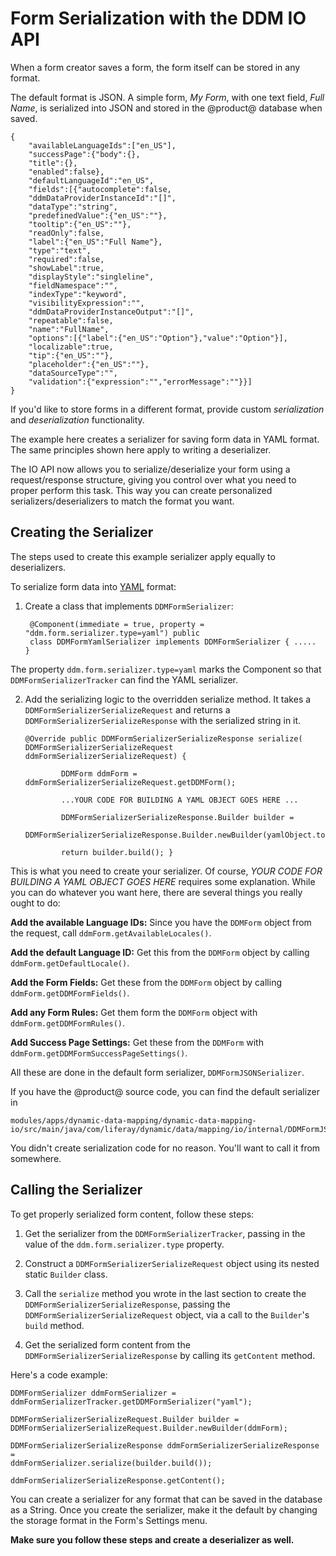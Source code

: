 # Form Serialization with the DDM IO API

When a form creator saves a form, the form itself can be stored in any format.

<!-- INSERT SCREENSHOT OF UI CONFIG OPTION -->

The default format is JSON. A simple form, _My Form_, with one text field, _Full
Name_, is serialized into JSON and stored in the @product@ database when saved.

    {
        "availableLanguageIds":["en_US"],
        "successPage":{"body":{},
        "title":{},
        "enabled":false},
        "defaultLanguageId":"en_US",
        "fields":[{"autocomplete":false,
        "ddmDataProviderInstanceId":"[]",
        "dataType":"string",
        "predefinedValue":{"en_US":""},
        "tooltip":{"en_US":""},
        "readOnly":false,
        "label":{"en_US":"Full Name"},
        "type":"text",
        "required":false,
        "showLabel":true,
        "displayStyle":"singleline",
        "fieldNamespace":"",
        "indexType":"keyword",
        "visibilityExpression":"",
        "ddmDataProviderInstanceOutput":"[]",
        "repeatable":false,
        "name":"FullName",
        "options":[{"label":{"en_US":"Option"},"value":"Option"}],
        "localizable":true,
        "tip":{"en_US":""},
        "placeholder":{"en_US":""},
        "dataSourceType":"",
        "validation":{"expression":"","errorMessage":""}}]
    }

If you'd like to store forms in a different format, provide custom
_serialization_ and _deserialization_ functionality.


<!-- WRONG: the below confuses DDMFormValuesSerializers with
DDMFormSerializers-->
<!--In the 
[tutorial on Forms Storage Adapters](LINK WHEN AVAILABLE), 
the serializer that ships with @product@, `DDMFormValuesJSONSerializer`, is used
for serializing saved form data into a JSON format String object. To deserialize
when form data must be retrieved, `DDMFormValuesJSONDeserializer` is leveraged.
The values when retrieved by @product@. If the serialization functionality
provided by the Liferay Forms API is sufficient, there's no need to continue.
However, if you need to write your own serialization and deserialization
functionality for saving and retrieving form data, you're in the right place.-->

The example here creates a serializer for saving form data in YAML format. The
same principles shown here apply to writing a deserializer. 

The IO API now allows you to serialize/deserialize your form using  a
request/response structure, giving you control over what you need to proper
perform this task. This way you can create personalized
serializers/deserializers to match the format you want.

## Creating the Serializer

The steps used to create this example serializer apply equally to
deserializers.

To serialize form data into [YAML](https://yaml.org/) format:

1. Create a class that implements `DDMFormSerializer`:

        @Component(immediate = true, property = "ddm.form.serializer.type=yaml") public
        class DDMFormYamlSerializer implements DDMFormSerializer { .....  }

The property `ddm.form.serializer.type=yaml` marks the Component so that
`DDMFormSerializerTracker` can find the YAML serializer.

2.  Add the serializing logic to the overridden serialize method. It takes a
    `DDMFormSerializerSerializeRequest` and returns a
    `DDMFormSerializerSerializeResponse`  with the serialized string in it.

        @Override public DDMFormSerializerSerializeResponse serialize(
        DDMFormSerializerSerializeRequest ddmFormSerializerSerializeRequest) {

                DDMForm ddmForm = ddmFormSerializerSerializeRequest.getDDMForm(); 

                ...YOUR CODE FOR BUILDING A YAML OBJECT GOES HERE ...  

                DDMFormSerializerSerializeResponse.Builder builder = 
                    DDMFormSerializerSerializeResponse.Builder.newBuilder(yamlObject.toString());

                return builder.build(); }

This is what you need to create your serializer. Of course, _YOUR CODE FOR
BUILDING A YAML OBJECT GOES HERE_ requires some explanation. While you can
do whatever you want here, there are several things you really ought to
do:

**Add the available Language IDs:** Since you have the `DDMForm` object from the
    request, call `ddmForm.getAvailableLocales()`.

**Add the default Language ID:** Get this from the `DDMForm` object by calling
    `ddmForm.getDefaultLocale()`.

**Add the Form Fields:** Get these from the `DDMForm` object by calling
    `ddmForm.getDDMFormFields()`.

**Add any Form Rules:** Get them form the `DDMForm` object with
    `ddmForm.getDDMFormRules()`.

**Add Success Page Settings:** Get these from the `DDMForm` with
    `ddmForm.getDDMFormSuccessPageSettings()`.

All these are done in the default form serializer, `DDMFormJSONSerializer`.

If you have the @product@ source code, you can find the default serializer in

    modules/apps/dynamic-data-mapping/dynamic-data-mapping-io/src/main/java/com/liferay/dynamic/data/mapping/io/internal/DDMFormJSONSerializer.java

You didn't create serialization code for no reason. You'll want to call it from
somewhere.

## Calling the Serializer 

To get properly serialized form content, follow these steps:

1.  Get the serializer from the `DDMFormSerializerTracker`, passing in the value
    of the `ddm.form.serializer.type` property.

2.  Construct a `DDMFormSerializerSerializeRequest` object using its nested
    static `Builder` class.

3.  Call the `serialize` method you wrote in the last section to create the
    `DDMFormSerializerSerializeResponse`, passing the
    `DDMFormSerializerSerializeRequest`
    object, via a call to the `Builder`'s `build` method.

4.  Get the serialized form content from the
    `DDMFormSerializerSerializeResponse` by calling its `getContent` method.

Here's a code example:

    DDMFormSerializer ddmFormSerializer =
    ddmFormSerializerTracker.getDDMFormSerializer("yaml");

    DDMFormSerializerSerializeRequest.Builder builder =
    DDMFormSerializerSerializeRequest.Builder.newBuilder(ddmForm);

    DDMFormSerializerSerializeResponse ddmFormSerializerSerializeResponse =
    ddmFormSerializer.serialize(builder.build());

    ddmFormSerializerSerializeResponse.getContent();

You can create a serializer for any format that can be saved in the database as
a String. Once you create the serializer, make it the default by changing the
storage format in the Form's Settings menu.

**Make sure you follow these steps and create a deserializer as well.**

